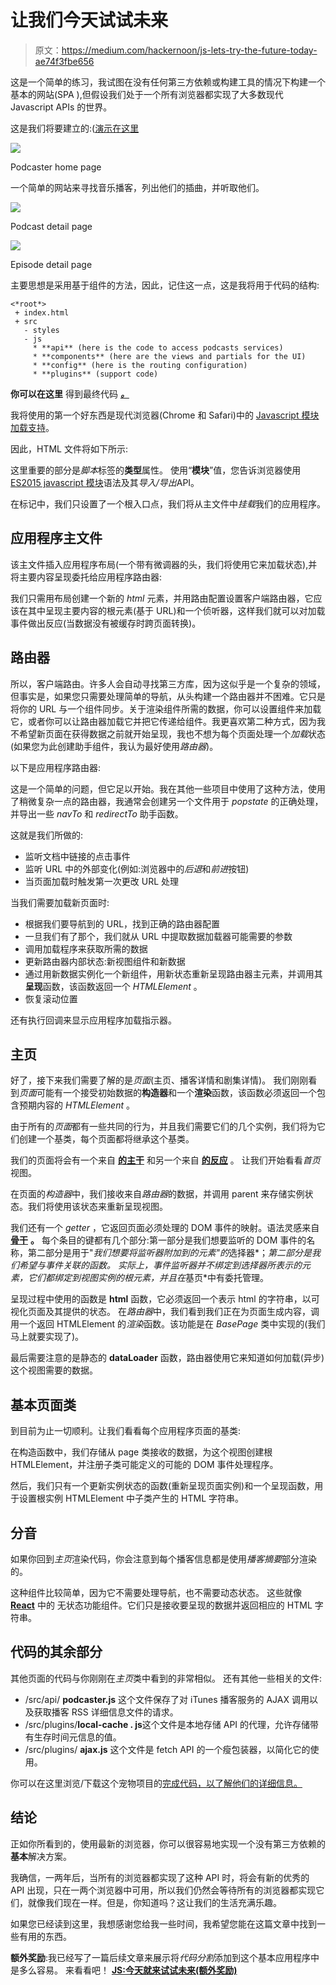 # 让我们今天试试未来

> 原文：<https://medium.com/hackernoon/js-lets-try-the-future-today-ae74f3fbe656>

这是一个简单的练习，我试图在没有任何第三方依赖或构建工具的情况下构建一个基本的网站(SPA ),但假设我们处于一个所有浏览器都实现了大多数现代 Javascript APIs 的世界。

这是我们将要建立的:([演示在这里](http://podcaster-vanilla-components.surge.sh/)

![](img/2dd838cfcde89dd84f0ff129f1787eec.png)

Podcaster home page

一个简单的网站来寻找音乐播客，列出他们的插曲，并听取他们。

![](img/2a131d06e02b0d9f836697035fc36ecd.png)

Podcast detail page

![](img/badb761a97a5e53a403f8344f2549157.png)

Episode detail page

主要思想是采用基于组件的方法，因此，记住这一点，这是我将用于代码的结构:

```
<*root*>
 + index.html
 + src
   - styles
   - js
     * **api** (here is the code to access podcasts services)
     * **components** (here are the views and partials for the UI)
     * **config** (here is the routing configuration)
     * **plugins** (support code)
```

**你可以在这里** 得到最终代码 [***。***](https://github.com/PaquitoSoft/podcaster-vanilla-components)

我将使用的第一个好东西是现代浏览器(Chrome 和 Safari)中的 [Javascript 模块加载支持](https://www.chromestatus.com/features/5365692190687232)。

因此，HTML 文件将如下所示:

这里重要的部分是*脚本*标签的**类型**属性。
使用“**模块**”值，您告诉浏览器使用 [ES2015 javascript 模块](http://2ality.com/2014/09/es6-modules-final.html)语法及其*导入/导出*API。

在标记中，我们只设置了一个根入口点，我们将从主文件中*挂载*我们的应用程序。

## 应用程序主文件

该主文件插入应用程序布局(一个带有微调器的头，我们将使用它来加载状态),并将主要内容呈现委托给应用程序路由器:

我们只需用布局创建一个新的 *html* 元素，并用路由配置设置客户端路由器，它应该在其中呈现主要内容的根元素(基于 URL)和一个侦听器，这样我们就可以对加载事件做出反应(当数据没有被缓存时跨页面转换)。

## 路由器

所以，客户端路由。许多人会自动寻找第三方库，因为这似乎是一个复杂的领域，但事实是，如果您只需要处理简单的导航，从头构建一个路由器并不困难。它只是将你的 URL 与一个组件同步。关于渲染组件所需的数据，你可以设置组件来加载它，或者你可以让路由器加载它并把它传递给组件。我更喜欢第二种方式，因为我不希望新页面在获得数据之前就开始呈现，我也不想为每个页面处理一个*加载*状态(如果您为此创建助手组件，我认为最好使用*路由器*)。

以下是应用程序路由器:

这是一个简单的问题，但它足以开始。我在其他一些项目中使用了这种方法，使用了稍微复杂一点的路由器，我通常会创建另一个文件用于 *popstate* 的正确处理，并导出一些 *navTo* 和 *redirectTo* 助手函数。

这就是我们所做的:

*   监听文档中链接的点击事件
*   监听 URL 中的外部变化(例如:浏览器中的*后退*和*前进*按钮)
*   当页面加载时触发第一次更改 URL 处理

当我们需要加载新页面时:

*   根据我们要导航到的 URL，找到正确的路由器配置
*   一旦我们有了那个，我们就从 URL 中提取数据加载器可能需要的参数
*   调用加载程序来获取所需的数据
*   更新路由器内部状态:新视图组件和新数据
*   通过用新数据实例化一个新组件，用新状态重新呈现路由器主元素，并调用其**呈现**函数，该函数返回一个 *HTMLElement* 。
*   恢复滚动位置

还有执行回调来显示应用程序加载指示器。

## 主页

好了，接下来我们需要了解的是*页面*(主页、播客详情和剧集详情)。
我们刚刚看到*页面*可能有一个接受初始数据的**构造器**和一个**渲染**函数，该函数必须返回一个包含预期内容的 *HTMLElement* 。

由于所有的*页面*都有一些共同的行为，并且我们需要它们的几个实例，我们将为它们创建一个基类，每个页面都将继承这个基类。

我们的页面将会有一个来自 [**的主干**](http://backbonejs.org/) 和另一个来自 [**的反应**](https://reactjs.org/) 。
让我们开始看看*首页*视图。

在页面的*构造器*中，我们接收来自*路由器*的数据，并调用 parent 来存储实例状态。我们将使用该状态来重新呈现视图。

我们还有一个 *getter* ，它返回页面必须处理的 DOM 事件的映射。语法灵感来自 [**骨干**](http://backbonejs.org/) **。**
每个条目的键都有几个部分:第一部分是我们想要监听的 DOM 事件的名称，第二部分是用于"*我们想要将监听器附加到的元素"的*选择器*；*第二部分是我们希望与事件关联的函数。
实际上，事件监听器并不绑定到选择器所表示的元素，它们都绑定到视图实例的根元素，并且在*基页*中有委托管理。

呈现过程中使用的函数是 **html** 函数，它必须返回一个表示 html 的字符串，以可视化页面及其提供的状态。
在*路由器*中，我们看到我们正在为页面生成内容，调用一个返回 HTMLElement 的*渲染*函数。该功能是在 *BasePage* 类中实现的(我们马上就要实现了)。

最后需要注意的是静态的 **dataLoader** 函数，路由器使用它来知道如何加载(异步)这个视图需要的数据。

## 基本页面类

到目前为止一切顺利。让我们看看每个应用程序页面的基类:

在构造函数中，我们存储从 page 类接收的数据，为这个视图创建根 HTMLElement，并注册子类可能定义的可能的 DOM 事件处理程序。

然后，我们只有一个更新实例状态的函数(重新呈现页面实例)和一个呈现函数，用于设置根实例 HTMLElement 中子类产生的 HTML 字符串。

## 分音

如果你回到*主页*渲染代码，你会注意到每个播客信息都是使用*播客摘要*部分渲染的。

这种组件比较简单，因为它不需要处理导航，也不需要动态状态。
这些就像 [**React**](https://reactjs.org/) 中的 无状态功能组件。它们只是接收要呈现的数据并返回相应的 HTML 字符串。

## 代码的其余部分

其他页面的代码与你刚刚在*主页*类中看到的非常相似。
还有其他一些相关的文件:

*   /src/api/ **podcaster.js** 这个文件保存了对 iTunes 播客服务的 AJAX 调用以及获取播客 RSS 详细信息文件的请求。
*   /src/plugins/**local-cache . js**这个文件是本地存储 API 的代理，允许存储带有生存时间元信息的值。
*   /src/plugins/ **ajax.js** 这个文件是 fetch API 的一个瘦包装器，以简化它的使用。

你可以在这里浏览/下载这个宠物项目的[完成代码，以了解他们的详细信息。](https://github.com/PaquitoSoft/podcaster-vanilla-components)

## 结论

正如你所看到的，使用最新的浏览器，你可以很容易地实现一个没有第三方依赖的**基本**解决方案。

我确信，一两年后，当所有的浏览器都实现了这种 API 时，将会有新的优秀的 API 出现，只在一两个浏览器中可用，所以我们仍然会等待所有的浏览器都实现它们，就像我们现在一样。但是，你知道吗？这让我们的生活充满乐趣。

如果您已经读到这里，我想感谢您给我一些时间，我希望您能在这篇文章中找到一些有用的东西。

**额外奖励**:我已经写了一篇后续文章来展示将*代码分割*添加到这个基本应用程序中是多么容易。
来看看吧！ [**JS:今天就来试试未来(额外奖励)**](/@paquitosoftware/js-lets-try-the-future-today-extra-bonus-43e9e1a8480a)